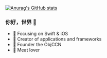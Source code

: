 [![Anurag's GitHub stats](https://github-readme-stats.vercel.app/api?username=1411430556&show_icons=true&theme=flag-india)](https://github.com/anuraghazra/github-readme-stats)
### 你好，世界 👋
- :orange_book: Focusing on Swift & iOS
- :hammer: Creator of applications and frameworks
- :ram: Founder the ObjCCN
- :meat_on_bone: Meat lover

